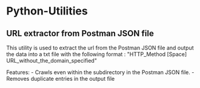 # Python-Utilities

## URL extractor from Postman JSON file
This utility is used to extract the url from the Postman JSON file and output the data into a txt file with the following format : 
"HTTP_Method [Space] URL_without_the_domain_specified"

Features:
    - Crawls even within the subdirectory in the Postman JSON file.
    - Removes duplicate entries in the output file
